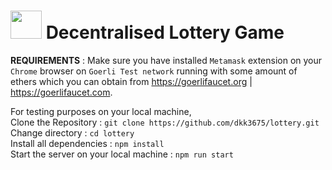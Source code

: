 # <img src="https://cdn-icons-png.flaticon.com/512/469/469635.png" width="50px" height="45px" /> Decentralised Lottery Game

<b>REQUIREMENTS</b> : Make sure you have installed `Metamask` extension on your `Chrome` browser on `Goerli Test network` running with some amount of ethers which you can obtain from https://goerlifaucet.org | https://goerlifaucet.com.

For testing purposes on your local machine,<br />
Clone the Repository : `git clone https://github.com/dkk3675/lottery.git` <br />
Change directory : `cd lottery` <br />
Install all dependencies : `npm install` <br />
Start the server on your local machine : `npm run start` <br />
